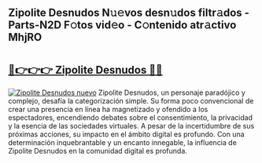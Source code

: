 ## Zipolite Desnudos N𝚞𝚎vos desn𝚞dos filtr𝚊dos - Parts-N2D F𝚘tos vid𝚎o - C𝚘ntenido atr𝚊ctivo MhjRO

# <h2><a href="http://mb4sh1.tromn.icu/?c=Zipolite+Desnudos">🔗👉👉👉 Zipolite Desnudos 🔗🔗</a></h2>

[![Zipolite Desnudos nuevo](https://i.imgur.com/pEAQMta.gif)](http://mb4sh1.tromn.icu/?c=Zipolite+Desnudos)
Zipolite Desnudos, un personaje paradójico y complejo, desafía la categorización simple. Su forma poco convencional de crear una presencia en línea ha magnetizado y ofendido a los espectadores, encendiendo debates sobre el consentimiento, la privacidad y la esencia de las sociedades virtuales. A pesar de la incertidumbre de sus próximas acciones, su impacto en el ámbito digital es profundo. Con una determinación inquebrantable y un encanto innegable, la influencia de Zipolite Desnudos en la comunidad digital es profunda.
